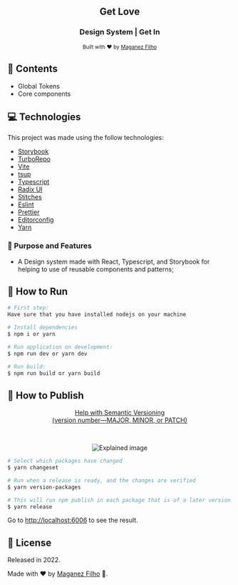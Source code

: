 <div align="center">

## Get Love

### <strong>Design System</strong> | Get In

<sub>Built with ❤︎ by <a href="https://github.com/maganezf">Maganez
Filho</a></sub>

</div>

## :pushpin: Contents

- Global Tokens
- Core components

## :computer: Technologies

This project was made using the follow technologies:

- [Storybook](https://storybook.js.org)
- [TurboRepo](https://turbo.build/repo)
- [Vite](https://vitejs.dev)
- [tsup](https://tsup.egoist.dev)
- [Typescript](https://www.typescriptlang.org)
- [Radix UI](https://www.radix-ui.com)
- [Stitches](https://stitches.dev)
- [Eslint](https://eslint.org)
- [Prettier](https://prettier.io)
- [Editorconfig](https://editorconfig.org)
- [Yarn](https://yarnpkg.com)

### :dart: Purpose and Features

- A Design system made with React, Typescript, and Storybook for helping to use
  of reusable components and patterns;

## :construction_worker: How to Run

```bash
# First step:
Have sure that you have installed nodejs on your machine

# Install dependencies
$ npm i or yarn

# Run application on development:
$ npm run dev or yarn dev

# Run build:
$ npm run build or yarn build
```

## :construction_worker: How to Publish

<div align="center">

[Help with Semantic Versioning </br> (version number—MAJOR, MINOR, or PATCH)](https://semver.org/)

</br>

![Explained image](https://media.geeksforgeeks.org/wp-content/uploads/semver.png)

</div>

```bash
# Select which packages have changed
$ yarn changeset

# Run when a release is ready, and the changes are verified
$ yarn version-packages

# This will run npm publish in each package that is of a later version than the one currently listed on npm
$ yarn release
```

Go to <http://localhost:6006> to see the result.

## :closed_book: License

Released in 2022.

Made with ❤︎ by [Maganez Filho](https://github.com/maganezf) 🚀.
